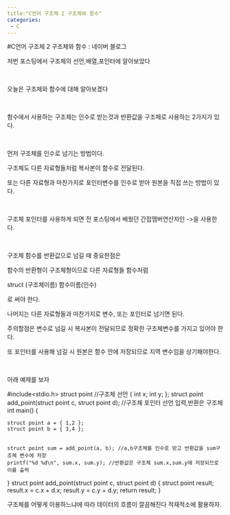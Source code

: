 ```yaml
---
title:"C언어 구조체 2 구조체와 함수"
categories:
 - C
---
```

#C언어 구조체 2 구조체와 함수 : 네이버 블로그
<div class="wrap_rabbit pcol2 _param(1) _postViewArea221562835441" id="post-view221562835441">
<!-- Rabbit HTML --><div class="se-viewer se-theme-default" lang="ko-KR">
<!-- SE_DOC_HEADER_END -->
<div class="se-main-container">
<div class="se-component se-text se-l-default" id="SE-3aa1b160-f1b2-4514-a3ce-dad2e60d8d86">
<div class="se-component-content">
<div class="se-section se-section-text se-l-default">
<div class="se-module se-module-text"><!-- SE-TEXT { --><p class="se-text-paragraph se-text-paragraph-align-" id="SE-67b1d422-10b7-4bcc-a2b9-6441e8f156c3" style=""><span class="se-fs- se-ff-" id="SE-462c1c49-7e6c-4789-bfb2-804fc6376812" style="">저번 포스팅에서 구조체의 선언,배열,포인터에 알아보았다</span></p><!-- } SE-TEXT --><!-- SE-TEXT { --><p class="se-text-paragraph se-text-paragraph-align-" id="SE-cb7f7e8e-8be1-4774-9400-8ba1d4e3b5f2" style=""><span class="se-fs- se-ff-" id="SE-5e7d182b-12d2-428b-937d-8f0164650ba3" style="">​</span></p><!-- } SE-TEXT --><!-- SE-TEXT { --><p class="se-text-paragraph se-text-paragraph-align-" id="SE-7f56e950-c688-4d0b-9efe-138da5a79b78" style=""><span class="se-fs- se-ff-" id="SE-f128d433-b626-4f14-b8c5-82edcb3b6d38" style="">오늘은 구조체와 함수에 대해 알아보겠다</span></p><!-- } SE-TEXT --><!-- SE-TEXT { --><p class="se-text-paragraph se-text-paragraph-align-" id="SE-f517e268-4c45-4971-9cf3-6a6b6cd668e6" style=""><span class="se-fs- se-ff-" id="SE-4376a377-bc35-4016-abeb-090858ca132c" style="">​</span></p><!-- } SE-TEXT --><!-- SE-TEXT { --><p class="se-text-paragraph se-text-paragraph-align-" id="SE-9fac2143-47b0-4886-bae4-c4a467516e9c" style=""><span class="se-fs- se-ff-" id="SE-4c64f1ec-5bf3-42ad-b2ce-b0fc37b8e88b" style="">함수에서 사용하는 구조체는 인수로 받는것과 반환값을 구조체로 사용하는 2가지가 있다.</span></p><!-- } SE-TEXT --><!-- SE-TEXT { --><p class="se-text-paragraph se-text-paragraph-align-" id="SE-1c21aaeb-214a-4017-978c-3b998140ec11" style=""><span class="se-fs- se-ff-" id="SE-721a699d-9cbf-403d-95be-d2d8898dec89" style="">​</span></p><!-- } SE-TEXT --><!-- SE-TEXT { --><p class="se-text-paragraph se-text-paragraph-align-" id="SE-f29e3ec2-fd85-411d-a065-0ab05d07acb1" style=""><span class="se-fs- se-ff-" id="SE-80fe630b-285d-40ca-8fc6-043d5e2ace57" style="">먼저 구조체를 인수로 넘기는 방법이다.</span></p><!-- } SE-TEXT --><!-- SE-TEXT { --><p class="se-text-paragraph se-text-paragraph-align-" id="SE-d84b280f-4e8e-4ec1-ba06-0f4376dc19a3" style=""><span class="se-fs- se-ff-" id="SE-992ef578-b7e7-4e76-9cbc-d36f8adaf8e3" style="">구조체도 다른 자료형들처럼 복사본이 함수로 전달된다.</span></p><!-- } SE-TEXT --><!-- SE-TEXT { --><p class="se-text-paragraph se-text-paragraph-align-" id="SE-3af2aeb9-7879-434e-83ec-76ed075e2a7f" style=""><span class="se-fs- se-ff-" id="SE-ad8f355f-23e6-4cab-9d9c-5754268017fd" style="">또는 다른 자료형과 마찬가지로 포인터변수를 인수로 받아 원본을 직접 쓰는 방법이 있다.</span></p><!-- } SE-TEXT --><!-- SE-TEXT { --><p class="se-text-paragraph se-text-paragraph-align-" id="SE-c2925a05-aca8-40d7-b7c6-087181c54733" style=""><span class="se-fs- se-ff-" id="SE-5aef166e-6383-44aa-b7d6-445679ece8ef" style="">​</span></p><!-- } SE-TEXT --><!-- SE-TEXT { --><p class="se-text-paragraph se-text-paragraph-align-" id="SE-5d5d1961-8fcb-4b9b-896a-86cf8b5c7a3b" style=""><span class="se-fs- se-ff-" id="SE-9899206c-d489-4d5d-889b-e6ed1c9efe27" style="">구조체 포인터를 사용하게 되면 전 포스팅에서 배웠던 간접맴버연산자인 -&gt;을 사용한다.</span></p><!-- } SE-TEXT --><!-- SE-TEXT { --><p class="se-text-paragraph se-text-paragraph-align-" id="SE-47082181-0f5c-4207-9f6d-5370f9b0a3cf" style=""><span class="se-fs- se-ff-" id="SE-3bfb3402-756f-4a48-b654-e40f250f6be2" style="">​</span></p><!-- } SE-TEXT --><!-- SE-TEXT { --><p class="se-text-paragraph se-text-paragraph-align-" id="SE-026769d6-4b63-4fed-9398-457512b07e56" style=""><span class="se-fs- se-ff-" id="SE-1f1efb49-afb8-466e-8199-8782a0e9bbda" style="">구조체 함수를 반환값으로 넘길 때 중요한점은</span></p><!-- } SE-TEXT --><!-- SE-TEXT { --><p class="se-text-paragraph se-text-paragraph-align-" id="SE-d5043991-16da-476b-91f0-c04688ea3a92" style=""><span class="se-fs- se-ff-" id="SE-d106873c-d24c-40b2-8b1f-b814554c7278" style="">함수의 반환형이 구조체형이므로 다른 자료형들 함수처럼</span></p><!-- } SE-TEXT --><!-- SE-TEXT { --><p class="se-text-paragraph se-text-paragraph-align-" id="SE-524408ce-01b6-4bb2-a741-e1c54f712360" style=""><span class="se-fs- se-ff-" id="SE-93ff92e2-cfa1-4d88-9b13-b2adc1156b1e" style="">struct (구조체이름) 함수이름(인수)</span></p><!-- } SE-TEXT --><!-- SE-TEXT { --><p class="se-text-paragraph se-text-paragraph-align-" id="SE-8476363e-fabf-4d1c-8137-a7e8dfe55505" style=""><span class="se-fs- se-ff-" id="SE-8757dceb-7e8c-467c-9255-551c4854a1fa" style="">로 써야 한다.</span></p><!-- } SE-TEXT --><!-- SE-TEXT { --><p class="se-text-paragraph se-text-paragraph-align-" id="SE-92185379-8f6e-4397-9678-9424656fb6d5" style=""><span class="se-fs- se-ff-" id="SE-3c176761-4ac4-467f-bfc1-704825bb5b8b" style="">나머지는 다른 자료형들과 마찬가지로 변수, 또는 포인터로 넘기면 된다.</span></p><!-- } SE-TEXT --><!-- SE-TEXT { --><p class="se-text-paragraph se-text-paragraph-align-" id="SE-82159f5e-5aa2-489a-9fe5-7d145e1add74" style=""><span class="se-fs- se-ff-" id="SE-da88eab6-eb9b-46f9-88bf-dc0eaab246c4" style="">주의할점은 변수로 넘길 시 복사본이 전달되므로 정확한 구조체변수를 가지고 있어야 한다.</span></p><!-- } SE-TEXT --><!-- SE-TEXT { --><p class="se-text-paragraph se-text-paragraph-align-" id="SE-e445dbd3-6058-4b81-a50f-fe53f12fc21d" style=""><span class="se-fs- se-ff-" id="SE-915909a5-46bb-426d-9e48-82faf8245dec" style=""> 또 포인터를 사용해 넘길 시 원본은 함수 안에 저장되므로 지역 변수임을 상기해야한다.</span></p><!-- } SE-TEXT --><!-- SE-TEXT { --><p class="se-text-paragraph se-text-paragraph-align-" id="SE-55bfc617-5baa-442d-84be-493819d1a6aa" style=""><span class="se-fs- se-ff-" id="SE-d0fd0303-a381-49f4-b0d2-a23393b482b9" style="">​</span></p><!-- } SE-TEXT --><!-- SE-TEXT { --><p class="se-text-paragraph se-text-paragraph-align-" id="SE-7d8114e6-9ed5-42b5-b4d2-bcac46467a2d" style=""><span class="se-fs- se-ff-" id="SE-9a074249-8e16-4bd2-b1e4-566d15b14144" style="">아래 예제를 보자</span></p><!-- } SE-TEXT --></div>
</div>
</div>
</div> <div class="se-component se-code se-l-default" id="SE-2bf8985e-d402-45b5-bebe-f282116fa0ca">
<div class="se-component-content">
<div class="se-section se-section-code se-l-default">
<div class="se-module se-module-code se-fs-fs13">
<div class="se-code-source">
<div class="__se_code_view language-javascript">#include&lt;stdio.h&gt;
struct point //구조체 선언
{
	int x;
	int y;
};
struct  point add_point(struct point c, struct point d); //구조체 포인터 선언 입력,반환은 구조체
int main() {

	struct point a = { 1,2 };
	struct point b = { 3,4 };

	
	struct point sum = add_point(a, b); //a,b구조체를 인수로 받고 반환값을 sum구조체 변수에 저장
	printf("%d %d\n", sum.x, sum.y); //반환값은 구조체 sum.x,sum.y에 저장되므로 이를 출력
}
struct  point add_point(struct point c, struct point d) {
	struct point result;
	result.x = c.x + d.x;
	result.y = c.y + d.y;
	return result;
}</div>
</div>
</div>
</div>
</div>
<script class="__se_module_data" data-module='{"type":"v2_code", "id" : "SE-2bf8985e-d402-45b5-bebe-f282116fa0ca"}' type="text/data"></script>
</div> <div class="se-component se-text se-l-default" id="SE-b0b820b9-fe37-4ecd-9144-d91bab54a53f">
<div class="se-component-content">
<div class="se-section se-section-text se-l-default">
<div class="se-module se-module-text"><!-- SE-TEXT { --><p class="se-text-paragraph se-text-paragraph-align-" id="SE-cb3b4fb1-3b02-4f35-8309-c210d9e7cb69" style=""><span class="se-fs- se-ff-" id="SE-5f33d144-a47c-4e79-9527-0d1d7f507ce1" style="">구조체를 어떻게 이용하느냐에 따라 데이터의 흐름이 깔끔해진다 적재적소에 활용하자.</span></p><!-- } SE-TEXT --></div>
</div>
</div>
</div> </div>
</div>
</div>
